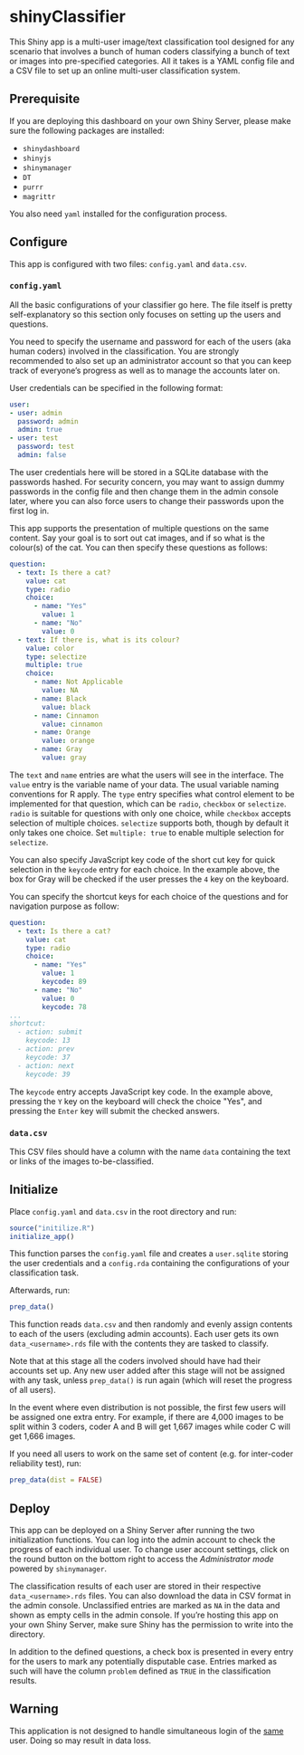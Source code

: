 # shinyClassifier

This Shiny app is a multi-user image/text classification tool designed 
for any scenario that involves a bunch of human coders classifying a bunch of 
text or images into pre-specified categories. All it takes is a YAML config file
and a CSV file to set up an online multi-user classification system.

## Prerequisite

If you are deploying this dashboard on your own Shiny Server, please
make sure the following packages are installed:

-   `shinydashboard`
-   `shinyjs`
-   `shinymanager`
-   `DT`
-   `purrr`
-   `magrittr`

You also need `yaml` installed for the configuration process.

## Configure

This app is configured with two files: `config.yaml` and `data.csv`.

### `config.yaml`

All the basic configurations of your classifier go here. The file itself
is pretty self-explanatory so this section only focuses on setting up
the users and questions.

You need to specify the username and password for each of the users 
(aka human coders) involved in the classification. You are strongly recommended
to also set up an administrator account so that you can keep track of 
everyone’s progress as well as to manage the accounts later on.

User credentials can be specified in the following format:

``` yaml
user:
- user: admin
  password: admin
  admin: true
- user: test
  password: test
  admin: false
```

The user credentials here will be stored in a SQLite database with the
passwords hashed. For security concern, you may want to assign dummy
passwords in the config file and then change them in the admin console later,
where you can also force users to change their passwords upon the first log
in.

This app supports the presentation of multiple questions on the same content. 
Say your goal is to sort out cat images, and if so what is the colour(s) of 
the cat. You can then specify these questions as follows:

``` yaml
question:
  - text: Is there a cat?
    value: cat
    type: radio
    choice:
      - name: "Yes"
        value: 1
      - name: "No"
        value: 0
  - text: If there is, what is its colour?
    value: color
    type: selectize
    multiple: true
    choice:
      - name: Not Applicable
        value: NA
      - name: Black
        value: black
      - name: Cinnamon
        value: cinnamon
      - name: Orange
        value: orange
      - name: Gray
        value: gray
```

The `text` and `name` entries are what the users will see in the
interface. The `value` entry is the variable name of your data. The usual
variable naming conventions for R apply. The `type` entry specifies what control
element to be implemented for that question, which can be `radio`, `checkbox` or
`selectize`. `radio` is suitable for questions with only one choice, while
`checkbox` accepts selection of multiple choices. `selectize` supports both,
though by default it only takes one choice. Set `multiple: true` to enable
multiple selection for `selectize`.

You can also specify JavaScript key code of the short cut key for quick 
selection in the `keycode` entry for each choice. In the example above, the box 
for Gray will be checked if the user presses the `4` key on the keyboard. 

You can specify the shortcut keys for each choice of the questions and for 
navigation purpose as follow:

```yaml
question:
  - text: Is there a cat?
    value: cat
    type: radio
    choice:
      - name: "Yes"
        value: 1
        keycode: 89
      - name: "No"
        value: 0
        keycode: 78
...
shortcut: 
  - action: submit
    keycode: 13
  - action: prev
    keycode: 37
  - action: next
    keycode: 39
```

The `keycode` entry accepts JavaScript key code. In the example above, pressing
the `Y` key on the keyboard will check the choice "Yes", and pressing the 
`Enter` key will submit the checked answers.

### `data.csv`

This CSV files should have a column with the name `data` containing the
text or links of the images to-be-classified.

## Initialize

Place `config.yaml` and `data.csv` in the root directory and run:

``` r
source("initilize.R")
initialize_app()
```

This function parses the `config.yaml` file and creates a `user.sqlite`
storing the user credentials and a `config.rda` containing the
configurations of your classification task.

Afterwards, run:

``` r
prep_data()
```

This function reads `data.csv` and then randomly and evenly assign contents to
each of the users (excluding admin accounts). Each user gets its own
`data_<username>.rds` file with the contents they are tasked to classify.

Note that at this stage all the coders involved should have had their accounts
set up. Any new user added after this stage will not be assigned with any task,
unless `prep_data()` is run again (which will reset the progress of all users).

In the event where even distribution is not possible, the first few
users will be assigned one extra entry. For example, if there are
4,000 images to be split within 3 coders, coder A and B will get 1,667
images while coder C will get 1,666 images.

If you need all users to work on the same set of content (e.g. for inter-coder 
reliability test), run:

``` r
prep_data(dist = FALSE)
```

## Deploy

This app can be deployed on a Shiny Server after running the two initialization 
functions. You can log into the admin account to check the progress of each
individual user. To change user account settings, click on the round button 
on the bottom right to access the _Administrator mode_ powered 
by `shinymanager`.

The classification results of each user are stored in their respective
`data_<username>.rds` files. You can also download the data in CSV format
in the admin console. Unclassified entries are marked as `NA` in the data and 
shown as empty cells in the admin console. If you’re hosting this app on your
own Shiny Server, make sure Shiny has the permission to write into the 
directory.

In addition to the defined questions, a check box is presented in every
entry for the users to mark any potentially disputable case. Entries marked
as such will have the column `problem` defined as `TRUE` in the classification
results.

## Warning

This application is not designed to handle simultaneous login of the <u>same</u> 
user. Doing so may result in data loss.
